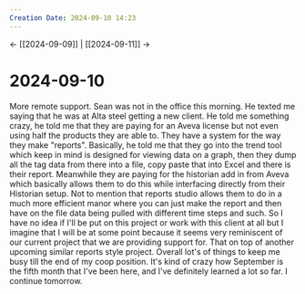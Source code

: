 ```yaml
---
Creation Date: 2024-09-10 14:23
---
```


<- [[2024-09-09]] | [[2024-09-11]]  ->

# 2024-09-10
More remote support. Sean was not in the office this morning. He texted me saying that he was at Alta steel getting a new client. He told me something crazy, he told me that they are paying for an Aveva license but not even using half the products they are able to. They have a system for the way they make "reports". Basically, he told me that they go into the trend tool which keep in mind is designed for viewing data on a graph, then they dump all the tag data from there into a file, copy paste that into Excel and there is their report. Meanwhile they are paying for the historian add in from Aveva which basically allows them to do this while interfacing directly from their Historian setup. Not to mention that reports studio allows them to do in a much more efficient manor where you can just make the report and then have on the file data being pulled with different time steps and such. So I have no idea if I'll be put on this project or work with this client at all but I imagine that I will be at some point because it seems very reminiscent of our current project that we are providing support for. That on top of another upcoming similar reports style project. Overall lot's of things to keep me busy till the end of my coop position. It's kind of crazy how September is the fifth month that I've been here, and I've definitely learned a lot so far. I continue tomorrow.